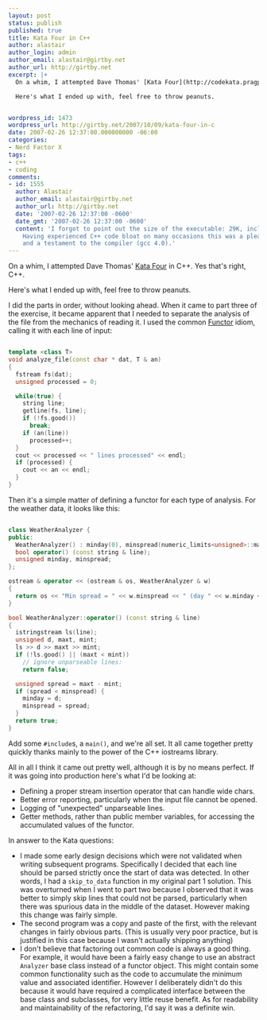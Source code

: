 ```yaml
---
layout: post
status: publish
published: true
title: Kata Four in C++
author: alastair
author_login: admin
author_email: alastair@girtby.net
author_url: http://girtby.net
excerpt: |+
  On a whim, I attempted Dave Thomas' [Kata Four](http://codekata.pragprog.com/2007/01/kata_four_data_.html) in C++. Yes that's right, C++.

  Here's what I ended up with, feel free to throw peanuts.


wordpress_id: 1473
wordpress_url: http://girtby.net/2007/10/09/kata-four-in-c
date: 2007-02-26 12:37:00.000000000 -06:00
categories:
- Nerd Factor X
tags:
- c++
- coding
comments:
- id: 1555
  author: Alastair
  author_email: alastair@girtby.net
  author_url: http://girtby.net
  date: '2007-02-26 12:37:00 -0600'
  date_gmt: '2007-02-26 12:37:00 -0600'
  content: 'I forgot to point out the size of the executable: 29K, including symbols.
    Having experienced C++ code bloat on many occasions this was a pleasant surprise
    and a testament to the compiler (gcc 4.0).'
---
```

On a whim, I attempted Dave Thomas' [Kata Four](http://codekata.pragprog.com/2007/01/kata_four_data_.html) in C++. Yes that's right, C++.

Here's what I ended up with, feel free to throw peanuts.

<a id="more"></a><a id="more-1473"></a>

I did the parts in order, without looking ahead. When it came to part three of the exercise, it became apparent that I needed to separate the analysis of the file from the mechanics of reading it. I used the common [Functor](http://en.wikipedia.org/wiki/Function_object) idiom, calling it with each line of input:

```c++

template <class T>
void analyze_file(const char * dat, T & an)
{
  fstream fs(dat);
  unsigned processed = 0;

  while(true) {
    string line;
    getline(fs, line);
    if (!fs.good())
      break;
    if (an(line))
      processed++;
  }
  cout << processed << " lines processed" << endl;
  if (processed) {
    cout << an << endl;
  }
}
```

Then it's a simple matter of defining a functor for each type of analysis. For the weather data, it looks like this:

```c++

class WeatherAnalyzer {
public:
  WeatherAnalyzer() : minday(0), minspread(numeric_limits<unsigned>::max()) {}
  bool operator() (const string & line);
  unsigned minday, minspread;
};

ostream & operator << (ostream & os, WeatherAnalyzer & w)
{
  return os << "Min spread = " << w.minspread << " (day " << w.minday << ")";
}

bool WeatherAnalyzer::operator() (const string & line)
{
  istringstream ls(line);
  unsigned d, maxt, mint;
  ls >> d >> maxt >> mint;
  if (!ls.good() || (maxt < mint))
    // ignore unparseable lines:
    return false;

  unsigned spread = maxt - mint;
  if (spread < minspread) {
    minday = d;
    minspread = spread;
  }
  return true;
}
```

Add some `#include`s, a `main()`, and we're all set. It all came together pretty quickly thanks mainly to the power of the C++ iostreams library.

All in all I think it came out pretty well, although it is by no means perfect. If it was going into production here's what I'd be looking at:

 * Defining a proper stream insertion operator that can handle wide chars.
 * Better error reporting, particularly when the input file cannot be opened.
 * Logging of "unexpected" unparseable lines.
 * Getter methods, rather than public member variables, for accessing the accumulated values of the functor.

In answer to the Kata questions:

 * I made some early design decisions which were not validated when writing subsequent programs. Specifically I decided that each line should be parsed strictly once the start of data was detected. In other words, I had a `skip_to_data` function in my original part 1 solution. This was overturned when I went to part two because I observed that it was better to simply skip lines that could not be parsed, particularly when there was spurious data in the middle of the dataset. However making this change was fairly simple.
 * The second program was a copy and paste of the first, with the relevant changes in fairly obvious parts. (This is usually very poor practice, but is justified in this case because I wasn't actually shipping anything)
 * I don't believe that factoring out common code is always a good thing. For example, it would have been a fairly easy change to use an abstract `Analyzer` base class instead of a functor object. This might contain some common functionality such as the code to accumulate the minimum value and associated identifier. However I deliberately didn't do this because it would have required a complicated interface between the base class and subclasses, for very little reuse benefit. As for readability and maintainability of the refactoring, I'd say it was a definite win.
